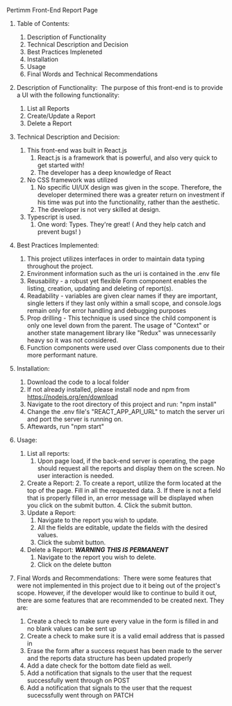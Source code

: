 Pertimm Front-End Report Page

1. Table of Contents:&nbsp;
    1. Description of Functionality
    2. Technical Description and Decision
    3. Best Practices Impleneted
    4. Installation
    5. Usage
    6. Final Words and Technical Recommendations

2. Description of Functionality:&nbsp;
    The purpose of this front-end is to provide a UI with the following functionality:
    1. List all Reports
    2. Create/Update a Report
    3. Delete a Report

3. Technical Description and Decision:&nbsp;
    1. This front-end was built in React.js
        1. React.js is a framework that is powerful, and also very quick to get started with!
        2. The developer has a deep knowledge of React
    2. No CSS framework was utilized
        1. No specific UI/UX design was given in the scope. Therefore, the developer determined there was a greater return on investment if his time was put into the functionality, rather than the aesthetic.
        2. The developer is not very skilled at design.
    3. Typescript is used.
        1. One word: Types. They're great! ( And they help catch and prevent bugs! )

4. Best Practices Implemented:&nbsp;
    1. This project utilizes interfaces in order to maintain data typing throughout the project.
    2. Environment information such as the uri is contained in the .env file
    3. Reusability - a robust yet flexible Form component enables the listing, creation, updating and deleting of report(s).
    4. Readability - variables are given clear names if they are important, single letters if they last only within a small scope, and console.logs remain only for error handling and debugging purposes
    5. Prop drilling - This technique is used since the child component is only one level down from the parent. The usage of "Context" or another state management library like "Redux" was unnecessarily heavy so it was not considered.
    6. Function components were used over Class components due to their more performant nature. 

5. Installation:&nbsp;
    1. Download the code to a local folder
    2. If not already installed, please install node and npm from https://nodejs.org/en/download
    3. Navigate to the root directory of this project and run: "npm install"
    4. Change the .env file's "REACT_APP_API_URL" to match the server uri and port the server is running on.
    5. Aftewards, run "npm start"
6. Usage:&nbsp;
    1. List all reports:
        1. Upon page load, if the back-end server is operating, the page should request all the reports and display them on the screen. No user interaction is needed.
    2. Create a Report:
        2. To create a report, utilize the form located at the top of the page. Fill in all the requested data. 
        3. If there is not a field that is properly filled in, an error message will be displayed when you click on the submit button. 
        4. Click the submit button.
    3. Update a Report:
        1. Navigate to the report you wish to update.
        2. All the fields are editable, update the fields with the desired values.
        3. Click the submit button. 
    4. Delete a Report: ***WARNING*** ***THIS IS PERMANENT***
        1. Navigate to the report you wish to delete.
        2. Click on the delete button

7. Final Words and Recommendations:&nbsp;
    There were some features that were not implemented in this project due to it being out of the project's scope. However, if the developer would like to continue to build it out, there are some features that are recommended to be created next. They are:&nbsp;
    1. Create a check to make sure every value in the form is filled in and no blank values can be sent up
    2. Create a check to make sure it is a valid email address that is passed in
    3. Erase the form after a success request has been made to the server and the reports data structure has been updated properly
    4. Add a date check for the bottom date field as well.
    5. Add a notification that signals to the user that the request successfully went through on POST
    6. Add a notification that signals to the user that the request sucecssfully went through on PATCH

    